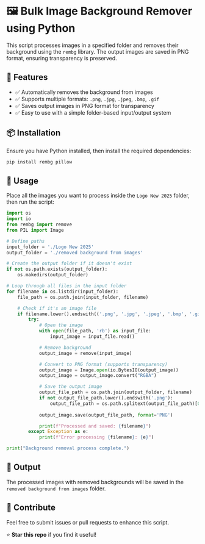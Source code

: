 # 🖼️ Bulk Image Background Remover using Python

This script processes images in a specified folder and removes their background using the `rembg` library. The output images are saved in PNG format, ensuring transparency is preserved.

## 🚀 Features
- ✅ Automatically removes the background from images
- ✅ Supports multiple formats: `.png`, `.jpg`, `.jpeg`, `.bmp`, `.gif`
- ✅ Saves output images in PNG format for transparency
- ✅ Easy to use with a simple folder-based input/output system

## 📦 Installation

Ensure you have Python installed, then install the required dependencies:
```sh
pip install rembg pillow
```

## 📜 Usage

Place all the images you want to process inside the `Logo New 2025` folder, then run the script:

```python
import os
import io
from rembg import remove
from PIL import Image

# Define paths
input_folder = './Logo New 2025'
output_folder = './removed background from images'

# Create the output folder if it doesn't exist
if not os.path.exists(output_folder):
    os.makedirs(output_folder)

# Loop through all files in the input folder
for filename in os.listdir(input_folder):
    file_path = os.path.join(input_folder, filename)

    # Check if it's an image file
    if filename.lower().endswith(('.png', '.jpg', '.jpeg', '.bmp', '.gif')):
        try:
            # Open the image
            with open(file_path, 'rb') as input_file:
                input_image = input_file.read()

            # Remove background
            output_image = remove(input_image)

            # Convert to PNG format (supports transparency)
            output_image = Image.open(io.BytesIO(output_image))
            output_image = output_image.convert("RGBA")

            # Save the output image
            output_file_path = os.path.join(output_folder, filename)
            if not output_file_path.lower().endswith('.png'):
                output_file_path = os.path.splitext(output_file_path)[0] + '.png'
            
            output_image.save(output_file_path, format='PNG')

            print(f"Processed and saved: {filename}")
        except Exception as e:
            print(f"Error processing {filename}: {e}")

print("Background removal process complete.")
```

## 📂 Output
The processed images with removed backgrounds will be saved in the `removed background from images` folder.

## 🔗 Contribute
Feel free to submit issues or pull requests to enhance this script.

⭐ **Star this repo** if you find it useful!
